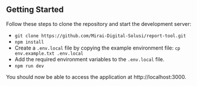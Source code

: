 ## Getting Started

Follow these steps to clone the repository and start the development server:

- `git clone https://github.com/Mirai-Digital-Solusi/report-tool.git`
- `npm install`
- Create a `.env.local` file by copying the example environment file:
  `cp env.example.txt .env.local`
- Add the required environment variables to the `.env.local` file.
- `npm run dev`

You should now be able to access the application at http://localhost:3000.
